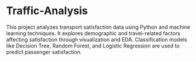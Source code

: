 # Traffic-Analysis
This project analyzes transport satisfaction data using Python and machine learning techniques. It explores demographic and travel-related factors affecting satisfaction through visualization and EDA. Classification models like Decision Tree, Random Forest, and Logistic Regression are used to predict passenger satisfaction.
